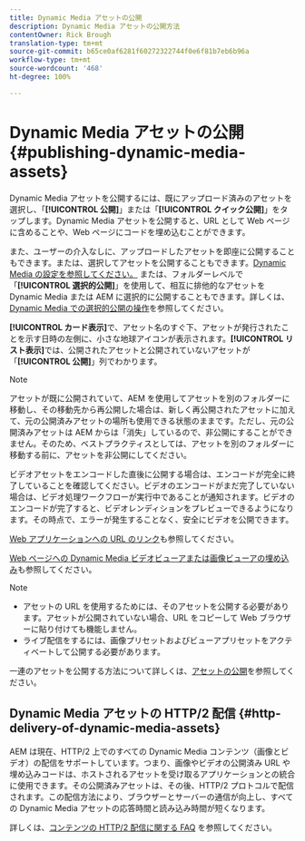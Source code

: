 ```yaml
---
title: Dynamic Media アセットの公開
description: Dynamic Media アセットの公開方法
contentOwner: Rick Brough
translation-type: tm+mt
source-git-commit: b65ce0af6281f60272322744f0e6f81b7eb6b96a
workflow-type: tm+mt
source-wordcount: '468'
ht-degree: 100%

---
```



# Dynamic Media アセットの公開 {#publishing-dynamic-media-assets}

Dynamic Media アセットを公開するには、既にアップロード済みのアセットを選択し、「**[!UICONTROL 公開]**」または「**[!UICONTROL クイック公開]**」をタップします。Dynamic Media アセットを公開すると、URL として Web ページに含めることや、Web ページにコードを埋め込むことができます。

また、ユーザーの介入なしに、アップロードしたアセットを即座に公開することもできます。または、選択してアセットを公開することもできます。[Dynamic Media の設定を参照してください。](config-dm.md) または、フォルダーレベルで「**[!UICONTROL 選択的公開]**」を使用して、相互に排他的なアセットを Dynamic Media または AEM に選択的に公開することもできます。詳しくは、[Dynamic Media での選択的公開の操作](/help/assets/dynamic-media/selective-publishing.md)を参照してください。

**[!UICONTROL カード表示]**&#x200B;で、アセット名のすぐ下、アセットが発行されたことを示す日時の左側に、小さな地球アイコンが表示されます。**[!UICONTROL リスト表示]**&#x200B;では、公開されたアセットと公開されていないアセットが「**[!UICONTROL 公開]**」列でわかります。

>[!NOTE]
>
>アセットが既に公開されていて、AEM を使用してアセットを別のフォルダーに移動し、その移動先から再公開した場合は、新しく再公開されたアセットに加えて、元の公開済みアセットの場所も使用できる状態のままです。ただし、元の公開済みアセットは AEM からは「消失」しているので、非公開にすることができません。そのため、ベストプラクティスとしては、アセットを別のフォルダーに移動する前に、アセットを非公開にしてください。

ビデオアセットをエンコードした直後に公開する場合は、エンコードが完全に終了していることを確認してください。ビデオのエンコードがまだ完了していない場合は、ビデオ処理ワークフローが実行中であることが通知されます。ビデオのエンコードが完了すると、ビデオレンディションをプレビューできるようになります。その時点で、エラーが発生することなく、安全にビデオを公開できます。

[Web アプリケーションへの URL のリンク](linking-urls-to-yourwebapplication.md)も参照してください。

[Web ページへの Dynamic Media ビデオビューアまたは画像ビューアの埋め込み](embed-code.md)も参照してください。

>[!NOTE]
>
>* アセットの URL を使用するためには、そのアセットを公開する必要があります。アセットが公開されていない場合、URL をコピーして Web ブラウザーに貼り付けても機能しません。
>* ライブ配信をするには、画像プリセットおよびビューアプリセットをアクティベートして公開する必要があります。

>



一連のアセットを公開する方法について詳しくは、[アセットの公開](/help/assets/manage-digital-assets.md)を参照してください。

## Dynamic Media アセットの HTTP/2 配信 {#http-delivery-of-dynamic-media-assets}

AEM は現在、HTTP/2 上でのすべての Dynamic Media コンテンツ（画像とビデオ）の配信をサポートしています。つまり、画像やビデオの公開済み URL や埋め込みコードは、ホストされるアセットを受け取るアプリケーションとの統合に使用できます。その公開済みアセットは、その後、HTTP/2 プロトコルで配信されます。この配信方法により、ブラウザーとサーバーの通信が向上し、すべての Dynamic Media アセットの応答時間と読み込み時間が短くなります。

詳しくは、[コンテンツの HTTP/2 配信に関する FAQ](/help/assets/dynamic-media/http2faq.md) を参照してください。
<!--this md file used to reside under sites-administering-->
